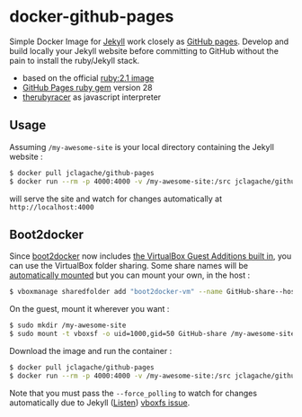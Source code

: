 docker-github-pages
===================

Simple Docker Image for [Jekyll](http://jekyllrb.com/) work closely as [GitHub pages](https://pages.github.com/).
Develop and build locally your Jekyll website before committing to GitHub without the pain to install the ruby/Jekyll stack.

- based on the official [ruby:2.1 image](https://registry.hub.docker.com/_/ruby/)
- [GitHub Pages ruby gem](https://github.com/github/pages-gem) version 28
- [therubyracer](https://github.com/cowboyd/therubyracer) as javascript interpreter

Usage
---
Assuming `/my-awesome-site` is your local directory containing the Jekyll website : 

```bash
$ docker pull jclagache/github-pages
$ docker run --rm -p 4000:4000 -v /my-awesome-site:/src jclagache/github-pages serve
```
will serve the site and watch for changes automatically at `http://localhost:4000`

Boot2docker
---

Since [boot2docker](http://boot2docker.io/) now includes [the VirtualBox Guest Additions built in](https://github.com/boot2docker/boot2docker/pull/534), you can use the VirtualBox folder sharing. Some share names will be [automatically mounted](https://github.com/boot2docker/boot2docker#user-content-virtualbox-guest-additions) but you can mount your own, in the host :  

```bash
$ vboxmanage sharedfolder add "boot2docker-vm" --name GitHub-share--hostpath /my-awesome-site --automount
```

On the guest, mount it wherever you want : 

```bash
$ sudo mkdir /my-awesome-site
$ sudo mount -t vboxsf -o uid=1000,gid=50 GitHub-share /my-awesome-site
```

Download the image and run the container : 

```bash
$ docker pull jclagache/github-pages
$ docker run --rm -p 4000:4000 -v /my-awesome-site:/src jclagache/github-pages serve --force_polling
```

Note that you must pass the ```--force_polling``` to watch for changes automatically due to Jekyll ([Listen](https://github.com/guard/listen)) [vboxfs issue](https://github.com/jekyll/jekyll/issues/1808).




